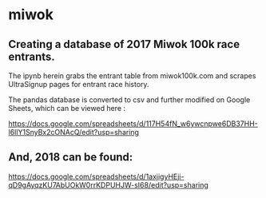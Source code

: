 # miwok

## Creating a database of 2017 Miwok 100k race entrants.

The ipynb herein grabs the entrant table from miwok100k.com and scrapes UltraSignup pages for entrant race history.

The pandas database is converted to csv and further modified on Google Sheets, which can be viewed here : 

https://docs.google.com/spreadsheets/d/117H54fN_w6ywcnpwe6DB37HH-l6IlY1SnyBx2cONAcQ/edit?usp=sharing

## And, 2018 can be found:

https://docs.google.com/spreadsheets/d/1axjigyHEji-qD9gAyqzKU7AbUOkW0rrKDPUHJW-sI68/edit?usp=sharing
